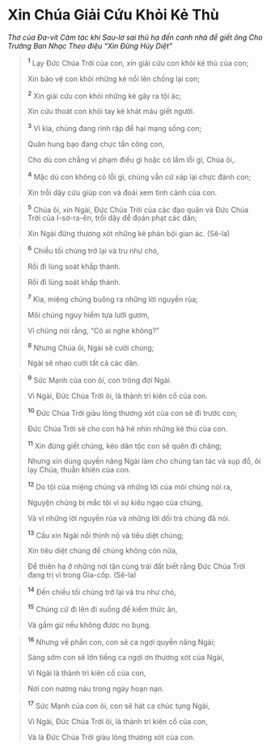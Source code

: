 # Xin Chúa Giải Cứu Khỏi Kẻ Thù
*Thơ của Ða-vít Cảm tác khi Sau-lơ sai thủ hạ đến canh nhà để giết ông Cho Trưởng Ban Nhạc Theo điệu “Xin Ðừng Hủy Diệt”*

> <sup><b>1</b></sup> Lạy Ðức Chúa Trời của con, xin giải cứu con khỏi kẻ thù của con;
> 
> Xin bảo vệ con khỏi những kẻ nổi lên chống lại con;
> 
> <sup><b>2</b></sup> Xin giải cứu con khỏi những kẻ gây ra tội ác;
> 
> Xin cứu thoát con khỏi tay kẻ khát máu giết người.
> 
> <sup><b>3</b></sup> Vì kìa, chúng đang rình rập để hại mạng sống con;
> 
> Quân hung bạo đang chực tấn công con,
> 
> Cho dù con chẳng vi phạm điều gì hoặc có lầm lỗi gì, Chúa ôi,.
> 
> <sup><b>4</b></sup> Mặc dù con không có lỗi gì, chúng vẫn cứ xáp lại chực đánh con;
> 
> Xin trỗi dậy cứu giúp con và đoái xem tình cảnh của con.
>


> <sup><b>5</b></sup> Chúa ôi, xin Ngài, Ðức Chúa Trời của các đạo quân và Ðức Chúa Trời của I-sơ-ra-ên, trỗi dậy để đoán phạt các dân;
> 
> Xin Ngài đừng thương xót những kẻ phản bội gian ác. (Sê-la)
>


> <sup><b>6</b></sup> Chiều tối chúng trở lại và tru như chó,
> 
> Rồi đi lùng soát khắp thành.
> 
> Rồi đi lùng soát khắp thành.
> 
> <sup><b>7</b></sup> Kìa, miệng chúng buông ra những lời nguyền rủa;
> 
> Môi chúng nguy hiểm tựa lưỡi gươm,
> 
> Vì chúng nói rằng, “Có ai nghe không?”
> 
> <sup><b>8</b></sup> Nhưng Chúa ôi, Ngài sẽ cười chúng;
> 
> Ngài sẽ nhạo cười tất cả các dân.
>


> <sup><b>9</b></sup> Sức Mạnh của con ôi, con trông đợi Ngài.
> 
> Vì Ngài, Ðức Chúa Trời ôi, là thành trì kiên cố của con.
> 
> <sup><b>10</b></sup> Ðức Chúa Trời giàu lòng thương xót của con sẽ đi trước con;
> 
> Ðức Chúa Trời sẽ cho con hả hê nhìn những kẻ thù của con.
> 
> <sup><b>11</b></sup> Xin đừng giết chúng, kẻo dân tộc con sẽ quên đi chăng;
> 
> Nhưng xin dùng quyền năng Ngài làm cho chúng tan tác và sụp đổ, ôi lạy Chúa, thuẫn khiên của con.
> 
> <sup><b>12</b></sup> Do tội của miệng chúng và những lời của môi chúng nói ra,
> 
> Nguyện chúng bị mắc tội vì sự kiêu ngạo của chúng,
> 
> Và vì những lời nguyền rủa và những lời dối trá chúng đã nói.
> 
> <sup><b>13</b></sup> Cầu xin Ngài nổi thịnh nộ và tiêu diệt chúng;
> 
> Xin tiêu diệt chúng để chúng không còn nữa,
> 
> Ðể thiên hạ ở những nơi tận cùng trái đất biết rằng Ðức Chúa Trời đang trị vì trong Gia-cốp. (Sê-la)
>


> <sup><b>14</b></sup> Ðến chiều tối chúng trở lại và tru như chó,
> 
> <sup><b>15</b></sup> Chúng cứ đi lên đi xuống để kiếm thức ăn,
> 
> Và gầm gừ nếu không được no bụng.
>


> <sup><b>16</b></sup> Nhưng về phần con, con sẽ ca ngợi quyền năng Ngài;
> 
> Sáng sớm con sẽ lớn tiếng ca ngợi ơn thương xót của Ngài,
> 
> Vì Ngài là thành trì kiên cố của con,
> 
> Nơi con nương náu trong ngày hoạn nạn.
>


> <sup><b>17</b></sup> Sức Mạnh của con ôi, con sẽ hát ca chúc tụng Ngài,
> 
> Vì Ngài, Ðức Chúa Trời ôi, là thành trì kiên cố của con,
> 
> Và là Ðức Chúa Trời giàu lòng thương xót của con.
>

